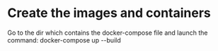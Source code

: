 # Create the images and containers

Go to the dir which contains the docker-compose file and launch the command:
docker-compose up --build
